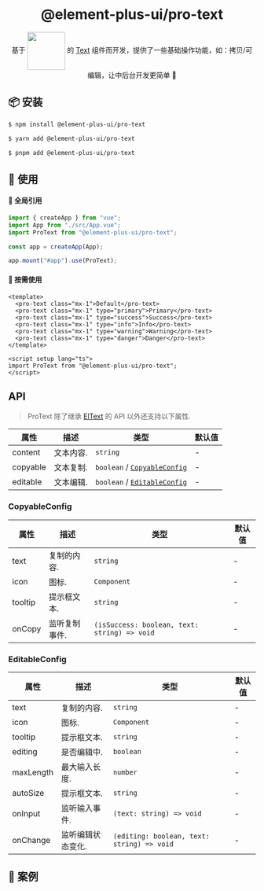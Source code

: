 <h1 align="center">@element-plus-ui/pro-text</h1>

<p align="center">基于 <a href="https://element-plus.org/zh-CN/" style="line-height: 16px; vertical-align:middle;"><img src="https://element-plus.org/images/element-plus-logo.svg" width="77px"/></a> 的 <a href="https://element-plus.org/zh-CN/component/text.html">Text</a> 组件而开发，提供了一些基础操作功能，如：拷贝/可编辑，让中后台开发更简单 💪</P>

## 📦 安装

```bash
$ npm install @element-plus-ui/pro-text
```

```bash
$ yarn add @element-plus-ui/pro-text
```

```bash
$ pnpm add @element-plus-ui/pro-text
```

## 🔨 使用

#### 🚀 全局引用

```ts
import { createApp } from "vue";
import App from "./src/App.vue";
import ProText from "@element-plus-ui/pro-text";

const app = createApp(App);

app.mount("#app").use(ProText);
```

#### 🚀 按需使用

```vue
<template>
  <pro-text class="mx-1">Default</pro-text>
  <pro-text class="mx-1" type="primary">Primary</pro-text>
  <pro-text class="mx-1" type="success">Success</pro-text>
  <pro-text class="mx-1" type="info">Info</pro-text>
  <pro-text class="mx-1" type="warning">Warning</pro-text>
  <pro-text class="mx-1" type="danger">Danger</pro-text>
</template>

<script setup lang="ts">
import ProText from "@element-plus-ui/pro-text";
</script>
```

## API

> ProText 除了继承 [ElText](https://element-plus.org/zh-CN/component/button.html) 的 API 以外还支持以下属性.

| 属性     | 描述      | 类型                                            | 默认值 |
| -------- | --------- | ----------------------------------------------- | ------ |
| content  | 文本内容. | `string`                                        | -      |
| copyable | 文本复制. | `boolean` / [`CopyableConfig`](#opyableConfig) | -      |
| editable | 文本编辑. | `boolean` / [`EditableConfig`](#EditableConfig) | -      |

### CopyableConfig

| 属性     | 描述      | 类型                                            | 默认值 |
| -------- | --------- | ----------------------------------------------- | ------ |
| text  | 复制的内容. | `string`                                           | -      |
| icon  | 图标. | `Component`                                             | -      |
| tooltip  | 提示框文本. | `string`                                        | -      |
| onCopy  | 监听复制事件. | `(isSuccess: boolean, text: string) => void`   | -      |

### EditableConfig

| 属性     | 描述      | 类型                                            | 默认值 |
| -------- | --------- | ----------------------------------------------- | ------ |
| text  | 复制的内容. | `string`                                           | -      |
| icon  | 图标. | `Component`                                             | -      |
| tooltip  | 提示框文本. | `string`                                        | -      |
| editing  | 是否编辑中. | `boolean`                                       | -      |
| maxLength  | 最大输入长度. | `number`                                    | -      |
| autoSize  | 提示框文本. | `string`                                       | -      |
| onInput  | 监听输入事件. | `(text: string) => void`                      | -      |
| onChange  | 监听编辑状态变化. | `(editing: boolean, text: string) => void`   | -      |

## 🔨 案例
